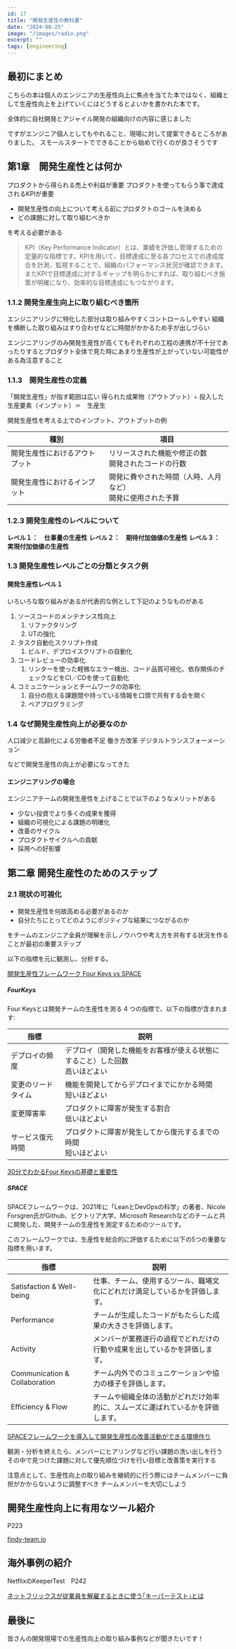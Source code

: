 ```yaml
---
id: 17
title: "開発生産性の教科書"
date: "2024-08-25"
image: "/images/radio.png"
excerpt: ""
tags: [engineering]
---
```


## 最初にまとめ

こちらの本は個人のエンジニアの生産性向上に焦点を当てた本ではなく、組織として生産性向上を上げていくにはどうするとよいかを書かれた本です。

全体的に自社開発とアジャイル開発の組織向けの内容に感じました

ですがエンジニア個人としてもやれること、現場に対して提案できるところがありました。
スモールスタートでできることから始めて行くのが良さそうです

## 第1章　開発生産性とは何か

プロダクトから得られる売上や利益が重要
プロダクトを使ってもらう事で達成されるKPIが重要

- 開発生産性の向上について考える前にプロダクトのゴールを決める
- どの課題に対して取り組むべきか

を考える必要がある


> KPI（Key Performance Indicator）とは、業績を評価し管理するための定量的な指標です。KPIを用いて、目標達成に至る各プロセスでの達成度合を計測、監視することで、組織のパフォーマンス状況が確認できます。またKPIで目標達成に対するギャップを明らかにすれば、取り組むべき施策が明確になり、効率的な目標達成にもつながります。


### 1.1.2 開発生産生向上に取り組むべき箇所

エンジニアリングに特化した部分は取り組みやすくコントロールしやすい
組織を横断した取り組みはすり合わせなどに時間がかかるため手が出しづらい

エンジニアリングのみ開発生産性が高くてもそれぞれの工程の連携が不十分であったりするとプロダクト全体で見た時にあまり生産性が上がっていない可能性がある為注意すること

### 1.1.3　開発生産性の定義

「開発生産性」が指す範囲は広い
得られた成果物（アウトプット）÷ 投入した生産要素（インプット）＝　生産生

開発生産性を考える上でのインプット、アウトプットの例

|種別|項目| 
| --- | --- | 
| 開発生産性におけるアウトプット |リリースされた機能や修正の数<br>開発されたコードの行数|
| 開発生産性におけるインプット   |開発に費やされた時間（人時、人月など）<br>開発に使用された予算|

### 1.2.3 開発生産性のレベルについて

**レベル１：　仕事量の生産性**
**レベル２：　期待付加価値の生産性**
**レベル３：　実現付加価値の生産性**

### 1.3 開発生産性レベルごとの分類とタスク例

#### 開発生産性レベル１

いろいろな取り組みがあるが代表的な例として下記のようなものがある

1. ソースコードのメンテナンス性向上
   1. リファクタリング
   2. UTの強化
2. タスク自動化スクリプト作成
   1. ビルド、デプロイスクリプトの自動化
3. コードレビューの効率化 
   1. リンターを使った軽微なエラー検出、コード品質可視化、依存関係のチェックなどをCI／CDを使って自動化
4. コミュニケーションとチームワークの効率化
   1. 自分の抱える課題間や持っている情報を口頭で共有する会を開く
   2. ペアプログラミング


### 1.4 なぜ開発生産性向上が必要なのか

人口減少と高齢化による労働者不足
働き方改革
デジタルトランスフォーメーション

などで開発生産性の向上が必要になってきた

#### エンジニアリングの場合

エンジニアチームの開発生産性を上げることで以下のようなメリットがある

- 少ない投資でより多くの成果を獲得
- 組織の可視化による課題の明確化
- 改善のサイクル
- プロダクトサイクルへの貢献
- 採用への好影響

## 第二章 開発生産性のためのステップ

### 2.1 現状の可視化

- 開発生産性を何故高める必要があるのか
- 自分たちにとってどのようにポジティブな結果につながるのか

をチームのエンジニア全員が理解を示しノウハウや考え方を共有する状況を作ることが最初の重要ステップ

以下の指標を元に観測し、分析する。

[開発生産性フレームワーク Four Keys vs SPACE](https://zenn.dev/nyanchu/articles/95f6c481fccc64#space-%E3%81%A8%E3%81%AF)

##### FourKeys

Four Keysとは開発チームの生産性を測る 4 つの指標で、以下の指標が含まれます:

|指標|説明|
|---|---|
|デプロイの頻度| デプロイ（開発した機能をお客様が使える状態にすること）した回数<br>高いほどよい|
|変更のリードタイム|機能を開発してからデプロイまでにかかる時間<br>短いほどよい
|変更障害率|プロダクトに障害が発生する割合<br>低いほどよい|
|サービス復元時間|プロダクトに障害が発生してから復元するまでの時間<br>短いほどよい|

[30分でわかるFour Keysの基礎と重要性](https://speakerdeck.com/yigarashi/30fen-dewakarufour-keysnoji-chu-tozhong-yao-xing)

##### SPACE

SPACEフレームワークは、2021年に「LeanとDevOpsの科学」の著者、Nicole Forsgren氏がGithub、ビクトリア大学、Microsoft Researchなどのチームと共に開発した、開発チームの生産性を測定するためのツールです。

このフレームワークでは、生産性を総合的に評価するために以下の5つの重要な指標を用います。

|指標|説明|
|---|---|
|Satisfaction & Well-being|	仕事、チーム、使用するツール、職場文化にどれだけ満足しているかを評価します。|
|Performance|	チームが生成したコードがもたらした成果の大きさを評価します。|
|Activity|	メンバーが業務遂行の過程でどれだけの行動や成果を出しているかを評価します。|
|Communication & Collaboration|チーム内外でのコミュニケーションや協力の様子を評価します。|
|Efficiency & Flow|チームや組織全体の活動がどれだけ効率的に、スムーズに運ばれているかを評価します。|

[SPACEフレームワークを導入して開発生産性の改善活動ができる環境作り](https://qiita.com/Tomoya1/items/028320eff09fa470895f)

観測・分析を終えたら、メンバーにヒアリングなど行い課題の洗い出しを行う
その中で見つけた課題に対して優先順位づけを行い目標と改善策を実行する

注意点として、生産性向上の取り組みを継続的に行う際にはチームメンバーに負担がかからないように調整すべき
チームメンバーを大切にしよう

## 開発生産性向上に有用なツール紹介

P223

[findy-team.io](https://findy-team.io)

## 海外事例の紹介

NetflixのKeeperTest　P242

[ネットフリックスが従業員を解雇するときに使う｢キーパーテスト｣とは](https://www.businessinsider.jp/post-289203)

## 最後に

皆さんの開発現場での生産性向上の取り組み事例などが聞きたいです！